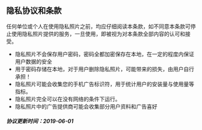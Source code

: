 ## 隐私协议和条款
任何单位或个人在使用隐私照片之前，均应仔细阅读本条款，如不同意本条款可停止使用隐私照片提供的服务，一旦使用，即被视为对本条款全部内容的认可和接受。 

* 隐私照片不会保存用户密码，密码全都加密保存在本地，在一定的程度内保证用户数据的安全
* 用于密码存储在本地，对于用户删除隐私照片，可能带来的损失，由用户自行承担！
* 隐私照片可能会收集您的手机广告标识符，用于统计用户的安装量与使用量等指标。
* 隐私照片完全可以在没有网络的条件下运行。
* 隐私照片中的广告提供商可能会收集部分用户资料和广告喜好

##### 协议更新时间：2019-06-01
